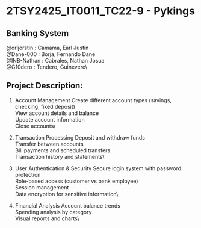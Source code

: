 # 2TSY2425_IT0011_TC22-9 - Pykings

## Banking System

@orljorstin  :  Camama, Earl Justin\
@Dane-000    :  Borja, Fernando Dane\
@INB-Nathan  :  Cabrales, Nathan Josua\
@G10dero     :  Tendero, Guinevere\

## Project Description:

1. Account Management
    Create different account types (savings, checking, fixed deposit)\
    View account details and balance\
    Update account information\
    Close accounts\

2. Transaction Processing
    Deposit and withdraw funds\
    Transfer between accounts\
    Bill payments and scheduled transfers\
    Transaction history and statements\

3. User Authentication & Security
    Secure login system with password protection\
    Role-based access (customer vs bank employee)\
    Session management\
    Data encryption for sensitive information\

4. Financial Analysis
    Account balance trends\
    Spending analysis by category\
    Visual reports and charts\



